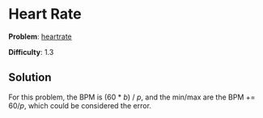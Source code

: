 # Heart Rate

**Problem**: [heartrate](https://open.kattis.com/problems/heartrate)

**Difficulty**: 1.3

## Solution

For this problem, the BPM is (60 \* *b*) / *p*, and the min/max are the BPM += 60/*p*, which could be considered the error.
